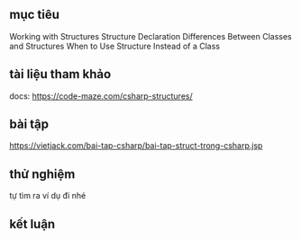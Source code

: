 ## mục tiêu
  Working with Structures
  Structure Declaration
  Differences Between Classes and Structures
  When to Use Structure Instead of a Class
## tài liệu tham khảo
  docs: https://code-maze.com/csharp-structures/
## bài tập
  https://vietjack.com/bai-tap-csharp/bai-tap-struct-trong-csharp.jsp
## thử nghiệm
  tự tìm ra ví dụ đi nhé
## kết luận